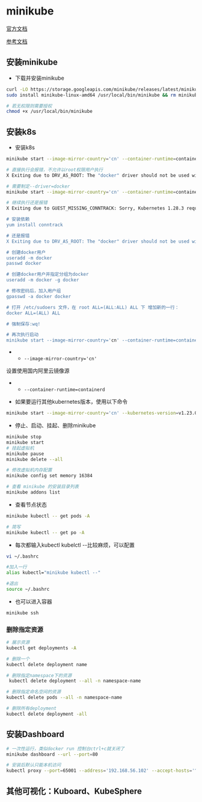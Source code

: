 # minikube

[官方文档](https://minikube.sigs.k8s.io/docs/start/)

[参考文档](https://www.yuque.com/wukong-zorrm/qdoy5p/uur3eh)



## 安装minikube

* 下载并安装minikube

```sh
curl -LO https://storage.googleapis.com/minikube/releases/latest/minikube-linux-amd64
sudo install minikube-linux-amd64 /usr/local/bin/minikube && rm minikube-linux-amd64

# 若无权限则需要授权
chmod +x /usr/local/bin/minikube
```

## 安装k8s

* 安装k8s

```sh
minikube start --image-mirror-country='cn' --container-runtime=containerd

# 直接执行会报错，不允许以root权限用户执行
X Exiting due to DRV_AS_ROOT: The "docker" driver should not be used with root privileges.

# 需要制定--driver=docker
minikube start --image-mirror-country='cn' --container-runtime=containerd --driver=docker

# 继续执行还是报错
X Exiting due to GUEST_MISSING_CONNTRACK: Sorry, Kubernetes 1.28.3 requires conntrack to be installed in root's path

# 安装依赖
yum install conntrack

# 还是报错
X Exiting due to DRV_AS_ROOT: The "docker" driver should not be used with root privileges.

# 创建docker用户
useradd -m docker
passwd docker

# 创建docker用户并指定分组为docker
useradd -m docker -g docker

# 修改密码后，加入用户组
gpasswd -a docker docker

# 打开 /etc/sudoers 文件，在 root ALL=(ALL:ALL) ALL 下 增加新的一行：
docker ALL=(ALL) ALL

# 强制保存:wq!

# 再次执行启动
minikube start --image-mirror-country='cn' --container-runtime=containerd --force --driver=docker
```

- - `--image-mirror-country='cn'`

设置使用国内阿里云镜像源

- - `--container-runtime=containerd`

* 如果要运行其他kubernetes版本，使用以下命令

```sh
minikube start --image-mirror-country='cn' --kubernetes-version=v1.23.0
```





* 停止、启动、挂起、删除minikube

```sh
minikube stop
minikube start
# 挂起虚拟机
minikube pause
minikube delete --all

# 修改虚拟机内存配置
minikube config set memory 16384

# 查看 minikube 的安装目录列表
minikube addons list
```

* 查看节点状态

```sh
minikube kubectl -- get pods -A

# 简写
minikube kubectl -- get po -A
```

* 每次都输入kubectl kubelctl --比较麻烦，可以配置

```sh
vi ~/.bashrc

#加入一行
alias kubectl="minikube kubectl --"

#退出
source ~/.bashrc
```

* 也可以进入容器

```sh
minikube ssh
```

### 删除指定资源

```sh
# 展示资源
kubectl get deployments -A

# 删除一个
kubectl delete deployment name

# 删除指定namespace下的资源
 kubectl delete deployment --all -n namespace-name

# 删除指定命名空间的资源
kubectl delete pods --all -n namespace-name

# 删除所有deployment
kubectl delete deployment -all
```



## 安装Dashboard

```sh
# 一次性运行，类似docker run 控制台ctrl+c就关闭了
minikube dashboard --url --port=80

# 安装后默认只能本机访问
kubectl proxy --port=65001 --address='192.168.56.102' --accept-hosts='^192.168.*'
```



## 其他可视化：Kuboard、KubeSphere 